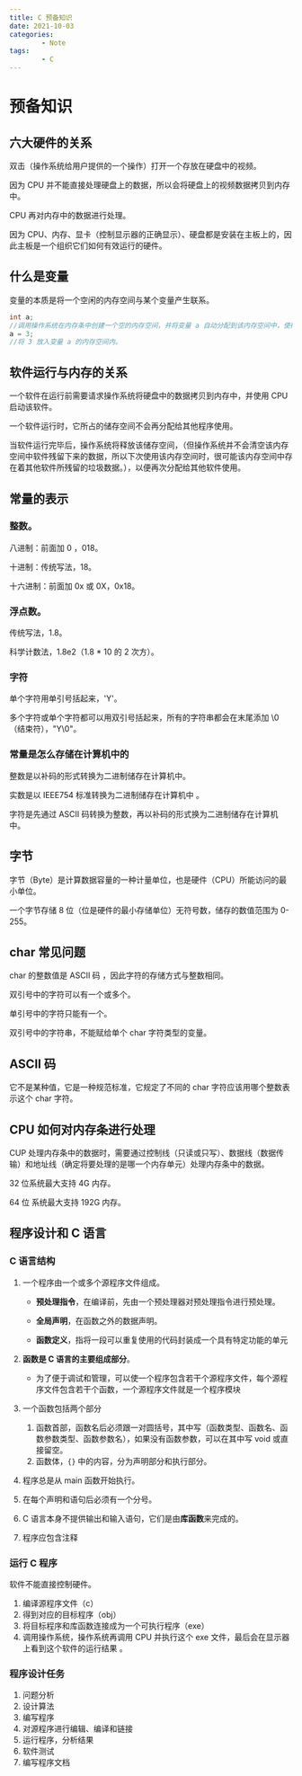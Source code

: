 ```yaml
---
title: C 预备知识
date: 2021-10-03
categories:
        - Note
tags:
        - C
---
```


# 预备知识

## 六大硬件的关系

双击（操作系统给用户提供的一个操作）打开一个存放在硬盘中的视频。

因为 CPU 并不能直接处理硬盘上的数据，所以会将硬盘上的视频数据拷贝到内存中。

CPU 再对内存中的数据进行处理。

因为 CPU、内存、显卡（控制显示器的正确显示）、硬盘都是安装在主板上的，因此主板是一个组织它们如何有效运行的硬件。



## 什么是变量

变量的本质是将一个空闲的内存空间与某个变量产生联系。

```c
int a;
//调用操作系统在内存条中创建一个空的内存空间，并将变量 a 自动分配到该内存空间中，使得变量 a 与该内存空间的地址编号产生一个一一对应的关系
a = 3;
//将 3 放入变量 a 的内存空间内。
```

## 软件运行与内存的关系

一个软件在运行前需要请求操作系统将硬盘中的数据拷贝到内存中，并使用 CPU 启动该软件。

一个软件运行时，它所占的储存空间不会再分配给其他程序使用。

当软件运行完毕后，操作系统将释放该储存空间，（但操作系统并不会清空该内存空间中软件残留下来的数据，所以下次使用该内存空间时，很可能该内存空间中存在着其他软件所残留的垃圾数据。），以便再次分配给其他软件使用。

## 常量的表示

### 整数。

八进制：前面加 0 ，018。

十进制：传统写法，18。

十六进制：前面加 0x 或 0X，0x18。

### 浮点数。

传统写法，1.8。

科学计数法，1.8e2（1.8 \* 10 的 2 次方）。

### 字符

单个字符用单引号括起来，'Y'。

多个字符或单个字符都可以用双引号括起来，所有的字符串都会在末尾添加 \0（结束符），"Y\0"。

### 常量是怎么存储在计算机中的

整数是以补码的形式转换为二进制储存在计算机中。

实数是以 IEEE754 标准转换为二进制储存在计算机中 。

字符是先通过 ASCII 码转换为整数，再以补码的形式换为二进制储存在计算机中。

## 字节

字节（Byte）是计算数据容量的一种计量单位，也是硬件（CPU）所能访问的最小单位。

一个字节存储 8 位（位是硬件的最小存储单位）无符号数，储存的数值范围为 0-255。

## char 常见问题

char 的整数值是 ASCII 码 ，因此字符的存储方式与整数相同。

双引号中的字符可以有一个或多个。

单引号中的字符只能有一个。

双引号中的字符串，不能赋给单个 char 字符类型的变量。

## ASCII 码

它不是某种值，它是一种规范标准，它规定了不同的 char 字符应该用哪个整数表示这个 char 字符。

## CPU 如何对内存条进行处理

CUP 处理内存条中的数据时，需要通过控制线（只读或只写）、数据线（数据传输）和地址线（确定将要处理的是哪一个内存单元）处理内存条中的数据。

32 位系统最大支持 4G 内存。

64 位 系统最大支持 192G 内存。

## 程序设计和 C 语言

### C 语言结构

1. 一个程序由一个或多个源程序文件组成。

   - **预处理指令**，在编译前，先由一个预处理器对预处理指令进行预处理。

   - **全局声明**，在函数之外的数据声明。

   - **函数定义**，指将一段可以重复使用的代码封装成一个具有特定功能的单元

2. **函数是 C 语言的主要组成部分**。

   - 为了便于调试和管理，可以使一个程序包含若干个源程序文件，每个源程序文件包含若干个函数，一个源程序文件就是一个程序模块

3. 一个函数包括两个部分

   1. 函数首部，函数名后必须跟一对圆括号，其中写（函数类型、函数名、函数参数类型、函数参数名），如果没有函数参数，可以在其中写 void 或直接留空。
   2. 函数体，`{}` 中的内容，分为声明部分和执行部分。

4. 程序总是从 main 函数开始执行。

5. 在每个声明和语句后必须有一个分号。

6. C 语言本身不提供输出和输入语句，它们是由**库函数**来完成的。

7. 程序应包含注释

### 运行 C 程序

软件不能直接控制硬件。

1. 编译源程序文件（c）
2. 得到对应的目标程序（obj）
3. 将目标程序和库函数连接成为一个可执行程序（exe）
4. 调用操作系统，操作系统再调用 CPU 并执行这个 exe 文件，最后会在显示器上看到这个软件的运行结果 。

### 程序设计任务

1. 问题分析
2. 设计算法
3. 编写程序
4. 对源程序进行编辑、编译和链接
5. 运行程序，分析结果
6. 软件测试
7. 编写程序文档
